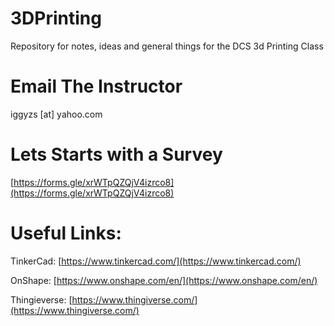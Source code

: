 # 3DPrinting
Repository for notes, ideas and general things for the DCS 3d Printing Class

# Email The Instructor
iggyzs [at] yahoo.com

# Lets Starts with a Survey

[https://forms.gle/xrWTpQZQjV4izrco8](https://forms.gle/xrWTpQZQjV4izrco8)


# Useful Links:

TinkerCad:
[https://www.tinkercad.com/](https://www.tinkercad.com/)

OnShape:
[https://www.onshape.com/en/](https://www.onshape.com/en/)

Thingieverse:
[https://www.thingiverse.com/](https://www.thingiverse.com/)


